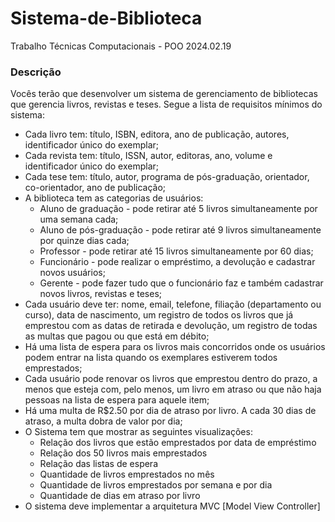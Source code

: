 # Sistema-de-Biblioteca
Trabalho Técnicas Computacionais - POO
2024.02.19

### Descrição
Vocês terão que desenvolver um sistema de gerenciamento de bibliotecas que gerencia livros, revistas e teses. Segue a lista de requisitos mínimos do sistema:
  - Cada livro tem: título, ISBN, editora, ano de publicação, autores, identificador único do exemplar;
  - Cada revista tem: título, ISSN, autor, editoras, ano, volume e identificador único do exemplar;
  - Cada tese tem: título, autor, programa de pós-graduação, orientador, co-orientador, ano de publicação;
  - A biblioteca tem as categorias de usuários:
      - Aluno de graduação - pode retirar até 5 livros simultaneamente por uma semana cada;
      - Aluno de pós-graduação - pode retirar até 9 livros simultaneamente por quinze dias cada;
      - Professor - pode retirar até 15 livros simultaneamente por 60 dias;
      - Funcionário - pode realizar o empréstimo, a devolução e cadastrar novos usuários;
      - Gerente - pode fazer tudo que o funcionário faz e também cadastrar novos livros, revistas e teses;
  - Cada usuário deve ter: nome, email, telefone, filiação (departamento ou curso), data de nascimento, um registro de todos os livros que já emprestou com as datas de retirada e devolução, um registro de todas as multas que pagou ou que está em débito;
  - Há uma lista de espera para os livros mais concorridos onde os usuários podem entrar na lista quando os exemplares estiverem todos emprestados;
  - Cada usuário pode renovar os livros que emprestou dentro do prazo, a menos que esteja com, pelo menos, um livro em atraso ou que não haja pessoas na lista de espera para aquele item;
  - Há uma multa de R$2.50 por dia de atraso por livro. A cada 30 dias de atraso, a multa dobra de valor por dia;
  - O Sistema tem que mostrar as seguintes visualizações:
      - Relação dos livros que estão emprestados por data de empréstimo
      - Relação dos 50 livros mais emprestados
      - Relação das listas de espera
      - Quantidade de livros emprestados no mês
      - Quantidade de livros emprestados por semana e por dia
      - Quantidade de dias em atraso por livro
  - O sistema deve implementar a arquitetura MVC [Model View Controller]

